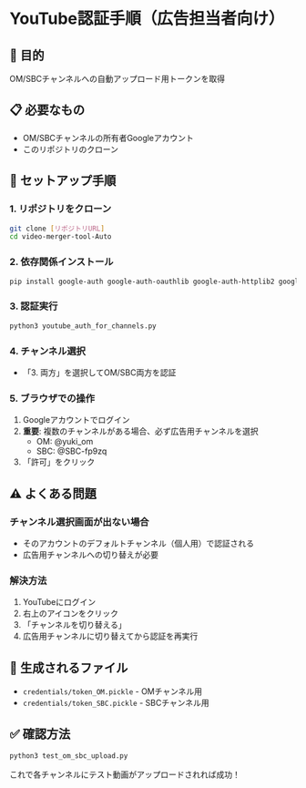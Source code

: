 # YouTube認証手順（広告担当者向け）

## 🎯 目的
OM/SBCチャンネルへの自動アップロード用トークンを取得

## 📋 必要なもの
- OM/SBCチャンネルの所有者Googleアカウント
- このリポジトリのクローン

## 🔧 セットアップ手順

### 1. リポジトリをクローン
```bash
git clone [リポジトリURL]
cd video-merger-tool-Auto
```

### 2. 依存関係インストール
```bash
pip install google-auth google-auth-oauthlib google-auth-httplib2 google-api-python-client
```

### 3. 認証実行
```bash
python3 youtube_auth_for_channels.py
```

### 4. チャンネル選択
- 「3. 両方」を選択してOM/SBC両方を認証

### 5. ブラウザでの操作
1. Googleアカウントでログイン
2. **重要**: 複数のチャンネルがある場合、必ず広告用チャンネルを選択
   - OM: @yuki_om
   - SBC: @SBC-fp9zq
3. 「許可」をクリック

## ⚠️ よくある問題

### チャンネル選択画面が出ない場合
- そのアカウントのデフォルトチャンネル（個人用）で認証される
- 広告用チャンネルへの切り替えが必要

### 解決方法
1. YouTubeにログイン
2. 右上のアイコンをクリック
3. 「チャンネルを切り替える」
4. 広告用チャンネルに切り替えてから認証を再実行

## 📁 生成されるファイル
- `credentials/token_OM.pickle` - OMチャンネル用
- `credentials/token_SBC.pickle` - SBCチャンネル用

## ✅ 確認方法
```bash
python3 test_om_sbc_upload.py
```
これで各チャンネルにテスト動画がアップロードされれば成功！
